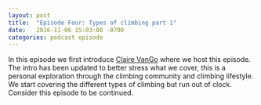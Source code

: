 ```yaml
---
layout: post
title:  "Episode Four: Types of climbing part 1"
date:   2016-11-06 15:03:00 -0700
categories: podcast episode
---
```


In this episode we first introduce <a href="http://www.clairevango.com">Claire VanGo</a> where we host this episode. The intro has been updated to better stress what we cover, this is a personal exploration through the climbing community and climbing lifestyle. We start covering the different types of climbing but run out of clock. Consider this episode to be continued.